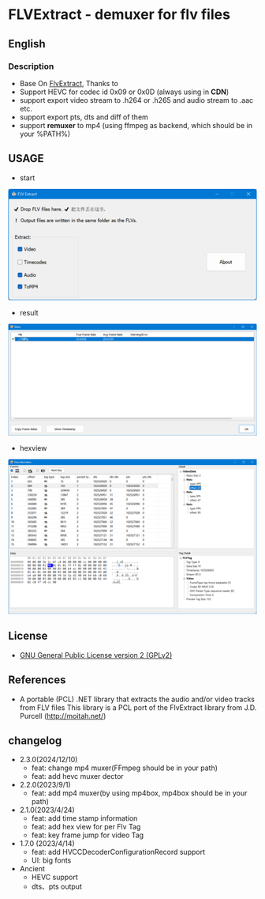 # FLVExtract - demuxer for flv files
## English
### Description
  * Base On [FlvExtract](https://github.com/flagbug/FlvExtract), Thanks to
  * Support HEVC for codec id 0x09 or 0x0D (always using in **CDN**)
  * support export video stream to .h264 or .h265 and audio stream to .aac etc.
  * support export pts, dts and diff of them 
  * support **remuxer** to mp4 (using ffmpeg as backend, which should be in your %PATH%)


## USAGE

- start

![start](docs/start.png)

- result

![result](docs/result.png)

- hexview

![hexview](docs/hexview.png)


## License
  * [GNU General Public License version 2 (GPLv2)](https://opensource.org/licenses/gpl-2.0)

## References
* A portable (PCL) .NET library that extracts the audio and/or video tracks from FLV files
This library is a PCL port of the FlvExtract library from J.D. Purcell (http://moitah.net/)


## changelog
- 2.3.0(2024/12/10)
  - feat: change mp4 muxer(FFmpeg should be in your path)
  - feat: add hevc muxer dector
- 2.2.0(2023/9/1)
  - feat: add mp4 muxer(by using mp4box, mp4box should be in your path)
- 2.1.0(2023/4/24)
  - feat: add time stamp information 
  - feat: add hex view for per Flv Tag
  - feat: key frame jump for video Tag
- 1.7.0 (2023/4/14)
  - feat: add HVCCDecoderConfigurationRecord support
  - UI: big fonts
- Ancient
  - HEVC support
  - dts、pts output 
